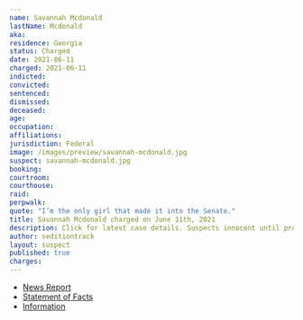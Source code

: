 ```yaml
---
name: Savannah Mcdonald
lastName: Mcdonald
aka:
residence: Georgia
status: Charged
date: 2021-06-11
charged: 2021-06-11
indicted:
convicted: 
sentenced:
dismissed: 
deceased:
age:
occupation:
affiliations:
jurisdiction: Federal
image: /images/preview/savannah-mcdonald.jpg
suspect: savannah-mcdonald.jpg
booking:
courtroom:
courthouse:
raid:
perpwalk:
quote: "I’m the only girl that made it into the Senate."
title: Savannah Mcdonald charged on June 11th, 2021
description: Click for latest case details. Suspects innocent until proven guilty.
author: seditiontrack
layout: suspect
published: true
charges:
---
```

- [News Report](https://www.emptywheel.net/2021/06/15/the-delayed-trespassing-charges-against-savanah-mcdonald-and-nolan-kidd/)
- [Statement of Facts](https://www.justice.gov/usao-dc/case-multi-defendant/file/1404531/download)
- [Information](https://www.justice.gov/usao-dc/case-multi-defendant/file/1410706/download)
